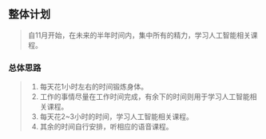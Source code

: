## 整体计划
> 自11月开始，在未来的半年时间内，集中所有的精力，学习人工智能相关课程。
### 总体思路
> 1. 每天花1小时左右的时间锻炼身体。
> 2. 工作的事情尽量在工作时间完成，有余下的时间则用于学习人工智能相关课程。
> 3. 每天花2~3小时的时间，学习人工智能相关课程。
> 4. 其余的时间自行安排，听相应的语音课程。